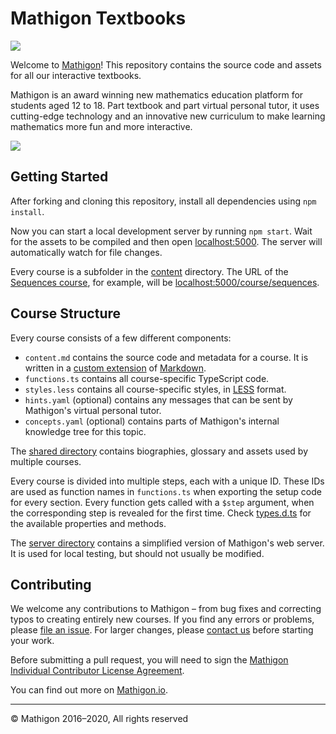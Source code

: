 # Mathigon Textbooks

![](https://mathigon.org/images/hero.png)

Welcome to [Mathigon](https://mathigon.org)! This repository contains the source
code and assets for all our interactive textbooks.

Mathigon is an award winning new mathematics education platform for students
aged 12 to 18. Part textbook and part virtual personal tutor, it uses
cutting-edge technology and an innovative new curriculum to make learning
mathematics more fun and more interactive.

![](https://mathigon.org/images/unused/divider-1.png)


## Getting Started

After forking and cloning this repository, install all dependencies using
`npm install`.

Now you can start a local development server by running `npm start`. Wait for
the assets to be compiled and then open [localhost:5000](http://localhost:5000).
The server will automatically watch for file changes.

Every course is a subfolder in the [content](content) directory. The URL of the
[Sequences course](content/sequences), for example, will be
[localhost:5000/course/sequences](http://localhost:5000/course/sequences).


## Course Structure

Every course consists of a few different components:

* `content.md` contains the source code and metadata for a course. It is
  written in a [custom extension](https://mathigon.io/markdown) of
  [Markdown](https://github.com/adam-p/markdown-here/wiki/Markdown-Cheatsheet).
* `functions.ts` contains all course-specific TypeScript code.
* `styles.less` contains all course-specific styles, in
  [LESS](http://lesscss.org/) format.
* `hints.yaml` (optional) contains any messages that can be sent by Mathigon's
  virtual personal tutor.
* `concepts.yaml` (optional) contains parts of Mathigon's internal knowledge
  tree for this topic.

The [shared directory](content/shared) contains biographies, glossary and assets
used by multiple courses.

Every course is divided into multiple steps, each with a unique ID. These IDs
are used as function names in `functions.ts` when exporting the setup code
for every section. Every function gets called with a `$step` argument, when
the corresponding step is revealed for the first time. Check
[types.d.ts](content/shared/types.d.ts) for the available properties and
methods.

The [server directory](server) contains a simplified version of Mathigon's web
server. It is used for local testing, but should not usually be modified.


## Contributing

We welcome any contributions to Mathigon – from bug fixes and correcting typos
to creating entirely new courses. If you find any errors or problems, please
[file an issue](https://github.com/mathigon/textbooks/issues). For larger
changes, please [contact us](mailto:dev@mathigon.org) before starting your work.

Before submitting a pull request, you will need to sign the [Mathigon Individual
Contributor License Agreement](https://gist.github.com/plegner/5ad5b7be2948a4ad073c50b15ac01d39).

You can find out more on [Mathigon.io](https://mathigon.io).

---

© Mathigon 2016–2020, All rights reserved
